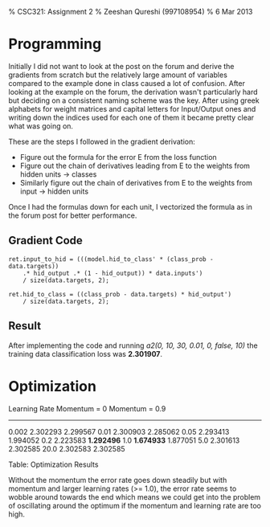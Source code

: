 % CSC321: Assignment 2
% Zeeshan Qureshi (997108954)
% 6 Mar 2013

Programming
===========

Initially I did not want to look at the post on the forum and derive the
gradients from scratch but the relatively large amount of variables
compared to the example done in class caused a lot of confusion. After
looking at the example on the forum, the derivation wasn't particularly
hard but deciding on a consistent naming scheme was the key. After using
greek alphabets for weight matrices and capital letters for Input/Output
ones and writing down the indices used for each one of them it became
pretty clear what was going on.

These are the steps I followed in the gradient derivation:

  + Figure out the formula for the error E from the loss function
  + Figure out the chain of derivatives leading from E to the
    weights from hidden units -> classes
  + Similarly figure out the chain of derivatives from E to the
    weights from input -> hidden units

Once I had the formulas down for each unit, I vectorized the formula as in
the forum post for better performance.

Gradient Code
-------------

    ret.input_to_hid = (((model.hid_to_class' * (class_prob - data.targets))
        .* hid_output .* (1 - hid_output)) * data.inputs')
        / size(data.targets, 2);

    ret.hid_to_class = ((class_prob - data.targets) * hid_output')
        / size(data.targets, 2);

Result
------

After implementing the code and running *a2(0, 10, 30, 0.01, 0, false, 10)*
the training data classification loss was **2.301907**.

Optimization
============

Learning Rate   Momentum = 0    Momentum = 0.9
-------------  --------------  ----------------
0.002           2.302293        2.299567
0.01            2.300903        2.285062
0.05            2.293413        1.994052
0.2             2.223583        **1.292496**
1.0             **1.674933**    1.877051
5.0             2.301613        2.302585
20.0            2.302583        2.302585

Table: Optimization Results

Without the momentum the error rate goes down steadily but with momentum
and larger learning rates (>= 1.0), the error rate seems
to wobble around towards the end which means we could get into the
problem of oscillating around the optimum if the momentum and learning
rate are too high.
